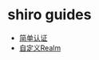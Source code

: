 # shiro guides

* [简单认证](./src/main/java/com/jianxun/shiro/authentication/AuthenticationTest.java)
* [自定义Realm](./src/main/java/com/jianxun/shiro/realm/CustomRealm.java)